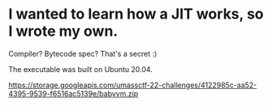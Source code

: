 # I wanted to learn how a JIT works, so I wrote my own.

Compiler? Bytecode spec? That's a secret :)

The executable was built on Ubuntu 20.04.

https://storage.googleapis.com/umassctf-22-challenges/4122985c-aa52-4395-9539-f6516ac5139e/babyvm.zip
